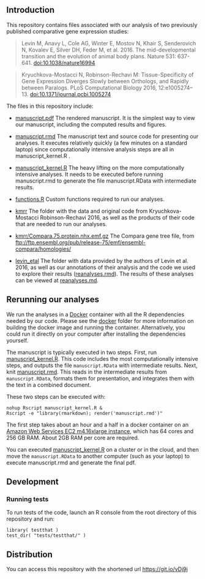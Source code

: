 ## Introduction

This repository contains files associated with our analysis of two
previously published comparative gene expression studies:

> Levin M, Anavy L, Cole AG, Winter E, Mostov N, Khair S, Senderovich N, Kovalev E, Silver DH, Feder M, et al. 2016. The mid-developmental transition and the evolution of animal body plans. Nature 531: 637-641. [doi:10.1038/nature16994](http://dx.doi.org/10.1038/nature16994)

> Kryuchkova-Mostacci N, Robinson-Rechavi M: Tissue-Specificity of Gene Expression Diverges Slowly between Orthologs, and Rapidly between Paralogs. PLoS Computational Biology 2016, 12:e1005274–13. [doi:10.1371/journal.pcbi.1005274](http://dx.doi.org/10.1371/journal.pcbi.1005274)

The files in this repository include:

- [manuscript.pdf](./manuscript.pdf?raw=true) The rendered manuscript. It is the simplest way to view our manuscript, including the computed results and figures.

- [manuscript.rmd](./manuscript.rmd) The manuscript text and source code for presenting our analyses. It executes relatively quickly (a few minutes on a standard laptop) since computationally intensive analysis steps are all in manuscript_kernel.R .

- [manuscript_kernel.R](./manuscript_kernel.R) The heavy lifting on the more computationally intensive analyses. It needs to be executed before running manuscript.rmd to generate the file manuscript.RData with intermediate results.

- [functions.R](./functions.R) Custom functions required to run our analyses.

- [kmrr](./kmrr) The folder with the data and original code from Kryuchkova-Mostacci Robinson-Rechavi 2016, as well as the products of their code that are needed to run our analyses.

- [kmrr/Compara.75.protein.nhx.emf.gz](./kmrr/Compara.75.protein.nhx.emf.gz) The Compara gene tree file, from ftp://ftp.ensembl.org/pub/release-75/emf/ensembl-compara/homologies/

- [levin_etal](./levin_etal) The folder with data provided by the authors of Levin et al. 2016, as well as our annotations of their analysis and the code we used to explore their results ([reanalyses.rmd](./levin_etal/reanalyses.rmd)). The results of these analyses can be viewed at [reanalyses.md](./levin_etal/reanalyses.md).

## Rerunning our analyses

We run the analyses in a [Docker](https://gist.github.com/caseywdunn/34aac3d1993f9b3340496e9294239d3d) container with all the R dependencies needed by our code. Please see the [docker](./docker) folder for more information on building the docker image and running the container. Alternatively, you could run it directly on your computer after installing the dependencies yourself.

The manuscript is typically executed in two steps. First, run [manuscript_kernel.R](./manuscript_kernel.R). This code includes the most computationally intensive steps, and outputs the file `manuscript.RData` with intermediate results. Next, knit [manuscript.rmd](./manuscript.rmd). This reads in the intermediate results from `manuscript.RData`, formats them for presentation, and integrates them with the text in a combined document. 

These two steps can be executed with:

    nohup Rscript manuscript_kernel.R &
    Rscript -e "library(rmarkdown); render('manuscript.rmd')"

The first step takes about an hour and a half in a docker container on an [Amazon Web Services EC2 m4.16xlarge instance](https://aws.amazon.com/ec2/instance-types/), which has 64 cores and 256 GB RAM. About 2GB RAM per core are required.

You can executed [manuscript_kernel.R](./manuscript_kernel.R) on a cluster or in the cloud, and then move the `manuscript.RData` to another computer (such as your laptop) to execute manuscript.rmd and generate the final pdf.

## Development

### Running tests

To run tests of the code, launch an R console from the root directory of this
repository and run:

    library( testthat )
    test_dir( "tests/testthat/" )

## Distribution

You can access this repository with the shortened url https://git.io/vDj9j
